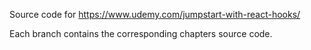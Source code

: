 Source code for https://www.udemy.com/jumpstart-with-react-hooks/

Each branch contains the corresponding chapters source code. 
